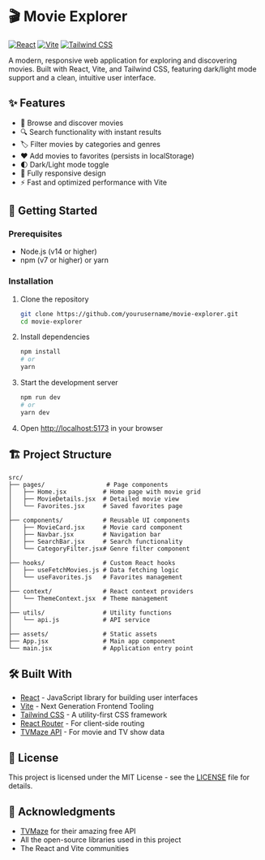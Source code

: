 # 🎬 Movie Explorer

[![React](https://img.shields.io/badge/React-20232A?style=for-the-badge&logo=react&logoColor=61DAFB)](https://reactjs.org/)
[![Vite](https://img.shields.io/badge/Vite-B73BFE?style=for-the-badge&logo=vite&logoColor=FFD62E)](https://vitejs.dev/)
[![Tailwind CSS](https://img.shields.io/badge/Tailwind_CSS-38B2AC?style=for-the-badge&logo=tailwind-css&logoColor=white)](https://tailwindcss.com/)

A modern, responsive web application for exploring and discovering movies. Built with React, Vite, and Tailwind CSS, featuring dark/light mode support and a clean, intuitive user interface.

## ✨ Features

- 🎥 Browse and discover movies
- 🔍 Search functionality with instant results
- 🏷️ Filter movies by categories and genres
- ❤️ Add movies to favorites (persists in localStorage)
- 🌓 Dark/Light mode toggle
- 📱 Fully responsive design
- ⚡ Fast and optimized performance with Vite

## 🚀 Getting Started

### Prerequisites

- Node.js (v14 or higher)
- npm (v7 or higher) or yarn

### Installation

1. Clone the repository
   ```bash
   git clone https://github.com/yourusername/movie-explorer.git
   cd movie-explorer
   ```

2. Install dependencies
   ```bash
   npm install
   # or
   yarn
   ```

3. Start the development server
   ```bash
   npm run dev
   # or
   yarn dev
   ```

4. Open [http://localhost:5173](http://localhost:5173) in your browser

## 🏗️ Project Structure

```
src/
├── pages/                 # Page components
│   ├── Home.jsx          # Home page with movie grid
│   ├── MovieDetails.jsx  # Detailed movie view
│   └── Favorites.jsx     # Saved favorites page
│
├── components/           # Reusable UI components
│   ├── MovieCard.jsx     # Movie card component
│   ├── Navbar.jsx        # Navigation bar
│   ├── SearchBar.jsx     # Search functionality
│   └── CategoryFilter.jsx# Genre filter component
│
├── hooks/                # Custom React hooks
│   ├── useFetchMovies.js # Data fetching logic
│   └── useFavorites.js   # Favorites management
│
├── context/              # React context providers
│   └── ThemeContext.jsx  # Theme management
│
├── utils/                # Utility functions
│   └── api.js            # API service
│
├── assets/               # Static assets
├── App.jsx               # Main app component
└── main.jsx              # Application entry point
```

## 🛠️ Built With

- [React](https://reactjs.org/) - JavaScript library for building user interfaces
- [Vite](https://vitejs.dev/) - Next Generation Frontend Tooling
- [Tailwind CSS](https://tailwindcss.com/) - A utility-first CSS framework
- [React Router](https://reactrouter.com/) - For client-side routing
- [TVMaze API](https://www.tvmaze.com/api) - For movie and TV show data

## 📝 License

This project is licensed under the MIT License - see the [LICENSE](LICENSE) file for details.

## 🙏 Acknowledgments

- [TVMaze](https://www.tvmaze.com/) for their amazing free API
- All the open-source libraries used in this project
- The React and Vite communities